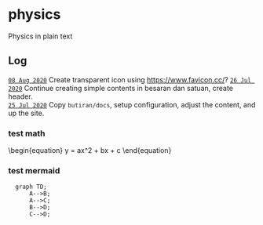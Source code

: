 # physics
Physics in plain text

## Log
[`08 Aug 2020`]() Create transparent icon using https://www.favicon.cc/?
[`26 Jul 2020`]() Continue creating simple contents in besaran dan satuan, create header. <br />
[`25 Jul 2020`]() Copy `butiran/docs`, setup configuration, adjust the content, and up the site. <br />

### test math
\begin{equation}
y = ax^2 + bx + c
\end{equation}

### test mermaid
```mermaid
  graph TD;
      A-->B;
      A-->C;
      B-->D;
      C-->D;
```
